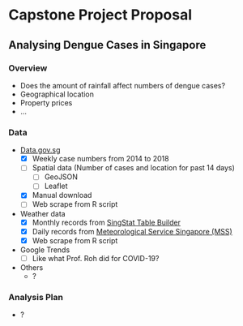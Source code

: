 # Capstone Project Proposal

## Analysing Dengue Cases in Singapore

### Overview
- Does the amount of rainfall affect numbers of dengue cases?
- Geographical location
- Property prices
- ...

### Data
- [Data.gov.sg](https://data.gov.sg/dataset?q=Dengue)
  - [x] Weekly case numbers from 2014 to 2018
  - [ ] Spatial data (Number of cases and location for past 14 days)
    - [ ] GeoJSON
    - [ ] Leaflet
  - [x] Manual download
  - [ ] Web scrape from R script
- Weather data
  - [x] Monthly records from [SingStat Table Builder](https://www.tablebuilder.singstat.gov.sg/publicfacing/initApiList.action)
  - [x] Daily records from [Meteorological Service Singapore (MSS)](http://www.weather.gov.sg/climate-historical-daily/)
  - [x] Web scrape from R script
- Google Trends
  - [ ] Like what Prof. Roh did for COVID-19?
- Others
  - ?

### Analysis Plan
- ?
